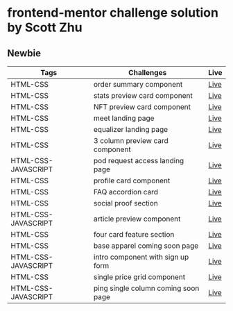 # frontend-mentor challenge solution by Scott Zhu

## Newbie

| Tags                | Challenges                          | Live                                                                      |
| ------------------- | ----------------------------------- | ------------------------------------------------------------------------- |
| HTML-CSS            | order summary component             | [Live](https://order-summary-component-scottzhu.netlify.app/)             |
| HTML-CSS            | stats preview card component        | [Live](https://stats-preview-card-component-scottzhu.netlify.app/)        |
| HTML-CSS            | NFT preview card component          | [Live](https://nft-preview-card-component-scottzhu.netlify.app/)          |
| HTML-CSS            | meet landing page                   | [Live](https://meet-landing-page-scottzhu.netlify.app/)                   |
| HTML-CSS            | equalizer landing page              | [Live](https://equalizer-landing-page-scottzhu.netlify.app/)              |
| HTML-CSS            | 3 column preview card component     | [Live](https://3-column-preview-card-component-scottzhu.netlify.app/)     |
| HTML-CSS-JAVASCRIPT | pod request access landing page     | [Live](https://pod-request-access-landing-page-scottzhu.netlify.app/)     |
| HTML-CSS            | profile card component              | [Live](https://profile-card-component-scottzhu.netlify.app/)              |
| HTML-CSS            | FAQ accordion card                  | [Live](https://faq-accordion-card-scottzhu.netlify.app/)                  |
| HTML-CSS            | social proof section                | [Live](https://social-proof-section-scottzhu.netlify.app/)                |
| HTML-CSS-JAVASCRIPT | article preview component           | [Live](https://article-preview-component-scottzhu.netlify.app/)           |
| HTML-CSS            | four card feature section           | [Live](https://four-card-feature-section-scottzhu.netlify.app/)           |
| HTML-CSS            | base apparel coming soon page       | [Live](https://base-apparel-coming-soon-page-scottzhu.netlify.app/)       |
| HTML-CSS-JAVASCRIPT | intro component with sign up form   | [Live](https://intro-component-with-sign-up-form-scottzhu.netlify.app/)   |
| HTML-CSS            | single price grid component         | [Live](https://single-price-card-component-scottzhu.netlify.app/)         |
| HTML-CSS-JAVASCRIPT | ping single column coming soon page | [Live](https://ping-single-column-coming-soon-page-scottzhu.netlify.app/) |
